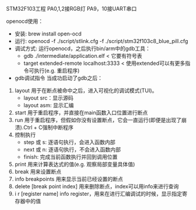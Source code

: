 STM32F103工程
PA0,1,2接RGB灯
PA9，10接UART串口

openocd使用：
* 安装:
brew install open-ocd
* 运行:
openocd -f ./script/stlink.cfg -f ./script/stm32f103c8_blue_pill.cfg
* 调试方式:
运行openocd，之后执行bin/arm中的gdb工具：
    * gdb ./intermediate/application.elf < 它要有符号表
    * target extended-remote localhost:3333 < 使用extended可以有更多指令可执行(e.g. 重启程序)
* gdb调试指令
当成功启动了gdb之后：
1. layout
用于在断点被命中之后，进入可视化的调试模式(TUI)。
    - layout src：显示源码
    - layout asm: 显示汇编
2. start
用于重启程序，并直接在main函数入口位置进行断点
3. run
用于重启程序，但假如你没有设置断点，它会一直运行(即便是出现了崩溃).Ctrl + C强制中断程序
4. 控制执行
    - step 或 s: 逐语句执行，会进入函数内部
    - next 或 n: 逐语句执行，不会进入函数内部
    - finish: 完成当前函数执行并回到调用位置
5. print
用来计算表达式的值(e.g. 观察局部变量具体值)
6. break
用来设置断点
7. info breakpoints
用来显示当前已经设置的断点
8. delete [break point index]
用来删除断点，index可以用info来进行查询
9. i r [register name]
info register，用来在进行汇编调试的时候，显示指定寄存器中的值
